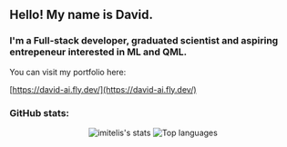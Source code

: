 ## Hello! My name is David.


### I'm a Full-stack developer, graduated scientist and aspiring entrepeneur interested in ML and QML.

You can visit my portfolio here:

[https://david-ai.fly.dev/](https://david-ai.fly.dev/)

### GitHub stats:

<div align="center">
<img alt="imitelis's stats" src="https://github-readme-stats.vercel.app/api?username=imitelis&show_icons=true&theme=transparent"/>
<img alt="Top languages" src="https://github-readme-stats.vercel.app/api/top-langs/?username=imitelis&layout=compact&&langs_count=8&hide=Jupyter%20Notebook"/>
</div>

